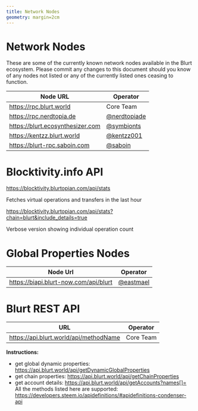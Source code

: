```yaml
---
title: Network Nodes
geometry: margin=2cm
---
```


# Network Nodes

These are some of the currently known network nodes available in the Blurt ecosystem. Please commit any changes to this document should you know of any nodes not listed or any of the currently listed ones ceasing to function.

| Node URL                         | Operator                                         |
| -------------------------------- | ------------------------------------------------ |
| https://rpc.blurt.world          | Core Team                                        |
| https://rpc.nerdtopia.de         | [@nerdtopiade](https://blurt.world/@nerdtopiade) |
| https://blurt.ecosynthesizer.com | [@symbionts](https://blurt.world/@symbionts)     |
| https://kentzz.blurt.world       | [@kentzz001](https://blurt.world/@kentz001)      |
| https://blurt-rpc.saboin.com     | [@saboin](https://blurt.world/@saboin)           |

# Blocktivity.info API

https://blocktivity.blurtopian.com/api/stats

Fetches virtual operations and transfers in the last hour

https://blocktivity.blurtopian.com/api/stats?chain=blurt&include_details=true

Verbose version showing individual operation count

# Global Properties Nodes

| Node Url                              | Operator                                   |
| ------------------------------------- | ------------------------------------------ |
| https://biapi.blurt-now.com/api/blurt | [@eastmael](https://blurt.world/@eastmael) |

# Blurt REST API

| URL                                    | Operator  |
| -------------------------------------- | --------- |
| https://api.blurt.world/api/methodName | Core Team |

**Instructions:**

- get global dynamic properties: https://api.blurt.world/api/getDynamicGlobalProperties
- get chain properties: https://api.blurt.world/api/getChainProperties
- get account details: https://api.blurt.world/api/getAccounts?names[]=
  All the methods listed here are supported: https://developers.steem.io/apidefinitions/#apidefinitions-condenser-api
